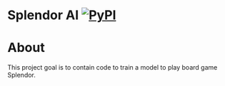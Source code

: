 # Splendor AI [![PyPI](https://img.shields.io/pypi/pyversions/Django.svg?style=plastic)](https://github.com/filipmlynarski/splendor-ai)
# About

This project goal is to contain code to train a model to play board game Splendor.